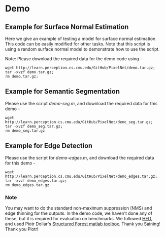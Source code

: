 # Demo 

## Example for Surface Normal Estimation
Here we give an example of testing a model for surface normal estimation. This code can be easily modified for other tasks. Note that this script is using a random surface normal model to demonstrate how to use the script.

Note: Please download the required data for the demo code using -

```make
wget http://learn.perception.cs.cmu.edu/GitHub/PixelNet/demo.tar.gz;
tar -xvzf demo.tar.gz;
rm demo.tar.gz;
```

## Example for Semantic Segmentation
Please use the script _demo-seg.m_, and download the required data for this demo - 

```make
wget http://learn.perception.cs.cmu.edu/GitHub/PixelNet/demo_seg.tar.gz;
tar -xvzf demo_seg.tar.gz;
rm demo_seg.tar.gz
```

## Example for Edge Detection
Please use the script for _demo-edges.m_, and download the required data for this demo - 

```make
wget http://learn.perception.cs.cmu.edu/GitHub/PixelNet/demo_edges.tar.gz;
tar -xvzf demo_edges.tar.gz;
rm demo_edges.tar.gz
```
### Note 
You may want to do the standard non-maximum suppression (NMS) and edge thinning for the outputs. In the demo code, we haven't done any of these, but it is required for evaluation on benchmarks. We followed [HED](https://github.com/s9xie/hed), and used Piotr Dollar's [Structured Forest matlab toolbox](https://github.com/pdollar/edges). Thank you Saining! Thank you Piotr!

